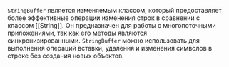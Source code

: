 `StringBuffer` является изменяемым классом, который предоставляет более эффективные операции изменения строк в сравнении с классом [[String]]. Он предназначен для работы с многопоточными приложениями, так как его методы являются синхронизированными. `StringBuffer` можно использовать для выполнения операций вставки, удаления и изменения символов в строке без создания новых объектов.
